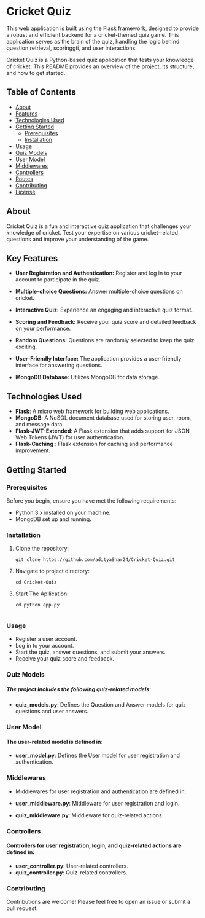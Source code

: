 # Cricket Quiz

This web application is built using the Flask framework, designed to provide a robust and efficient backend for a cricket-themed quiz game. This application serves as the brain of the quiz, handling the logic behind question retrieval, scoringgti, and user interactions.


Cricket Quiz is a Python-based quiz application that tests your knowledge of cricket. This README provides an overview of the project, its structure, and how to get started.

## Table of Contents

- [About](#about)
- [Features](#features)
- [Technologies Used](#technologies-used)
- [Getting Started](#getting-started)
  - [Prerequisites](#prerequisites)
  - [Installation](#installation)
- [Usage](#usage)
- [Quiz Models](#quiz-models)
- [User Model](#user-model)
- [Middlewares](#middlewares)
- [Controllers](#controllers)
- [Routes](#routes)
- [Contributing](#contributing)
- [License](#license)

## About

Cricket Quiz is a fun and interactive quiz application that challenges your knowledge of cricket. Test your expertise on various cricket-related questions and improve your understanding of the game.

## Key Features

- **User Registration and Authentication:** Register and log in to your account to participate in the quiz.

- **Multiple-choice Questions:** Answer multiple-choice questions on cricket.

- **Interactive Quiz:** Experience an engaging and interactive quiz format.

- **Scoring and Feedback:** Receive your quiz score and detailed feedback on your performance.

- **Random Questions:** Questions are randomly selected to keep the quiz exciting.

- **User-Friendly Interface:** The application provides a user-friendly interface for answering questions.

- **MongoDB Database:** Utilizes MongoDB for data storage.

## Technologies Used

- **Flask**: A micro web framework for building web applications.
- **MongoDB**: A NoSQL document database used for storing user, room, and message data.
- **Flask-JWT-Extended**: A Flask extension that adds support for JSON Web Tokens (JWT) for user authentication.
- **Flask-Caching** :  Flask extension for caching and performance improvement.

## Getting Started

### Prerequisites

Before you begin, ensure you have met the following requirements:

- Python 3.x installed on your machine.
- MongoDB set up and running.

### Installation

1. Clone the repository:

   ```shell
   git clone https://github.com/adityaShar24/Cricket-Quiz.git

2. Navigate to project directory:

    ```shell
    cd Cricket-Quiz

3. Start The Apllication:

    ```shell
    cd python app.py
    

### Usage

- Register a user account.
- Log in to your account.
- Start the quiz, answer questions, and submit your answers.
- Receive your quiz score and feedback.

### Quiz Models

##### The project includes the following quiz-related models:

- **quiz_models.py**: Defines the Question and Answer models for quiz questions and user answers.


### User Model

#### The user-related model is defined in:

- **user_model.py**: Defines the User model for user registration and authentication.

### Middlewares

- Middlewares for user registration and authentication are defined in:

- **user_middleware.py**: Middleware for user registration and login.
- **quiz_middleware.py**: Middleware for quiz-related actions.

### Controllers
#### Controllers for user registration, login, and quiz-related actions are defined in:

- **user_controller.py**: User-related controllers.
- **quiz_controller.py**: Quiz-related controllers.

### Contributing

Contributions are welcome! Please feel free to open an issue or submit a pull request.